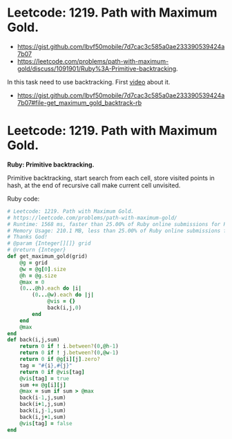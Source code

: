 # Leetcode: 1219. Path with Maximum Gold.

- https://gist.github.com/lbvf50mobile/7d7cac3c585a0ae233390539424a7b07
- https://leetcode.com/problems/path-with-maximum-gold/discuss/1091901/Ruby%3A-Primitive-backtracking.

In this task need to use backtracking. First [video](https://youtu.be/gBC_Fd8EE8A) about it.

- https://gist.github.com/lbvf50mobile/7d7cac3c585a0ae233390539424a7b07#file-get_maximum_gold_backtrack-rb

# Leetcode: 1219. Path with Maximum Gold.

**Ruby: Primitive backtracking.**


Primitive backtracking, start search from each cell, store visited points in hash, at the end of recursive call make current cell unvisited.

Ruby code:
```Ruby
# Leetcode: 1219. Path with Maximum Gold.
# https://leetcode.com/problems/path-with-maximum-gold/
# Runtime: 1568 ms, faster than 25.00% of Ruby online submissions for Path with Maximum Gold.
# Memory Usage: 210.1 MB, less than 25.00% of Ruby online submissions for Path with Maximum Gold.
# Thanks God!
# @param {Integer[][]} grid
# @return {Integer}
def get_maximum_gold(grid)
    @g = grid
    @w = @g[0].size
    @h = @g.size
    @max = 0
    (0...@h).each do |i|
        (0...@w).each do |j|
             @vis = {}
             back(i,j,0)
        end
    end
    @max
end
def back(i,j,sum)
    return 0 if ! i.between?(0,@h-1)
    return 0 if ! j.between?(0,@w-1)
    return 0 if @g[i][j].zero?
    tag = "#{i},#{j}"
    return 0 if @vis[tag]
    @vis[tag] = true
    sum += @g[i][j]
    @max = sum if sum > @max
    back(i-1,j,sum)
    back(i+1,j,sum)
    back(i,j-1,sum)
    back(i,j+1,sum)
    @vis[tag] = false
end
```